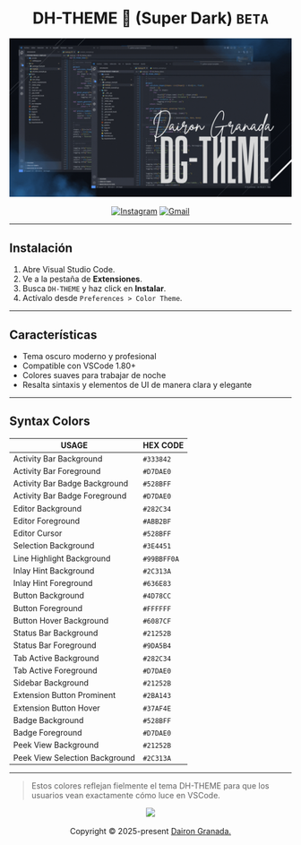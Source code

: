 <div align="center">

# DH-THEME 🌙 (Super Dark) <code>BETA</code>

![Preview](resources/gif.gif)

[![Instagram](https://img.shields.io/badge/-Instagram-%23E4405F?style=for-the-badge&logo=instagram&logoColor=white)](https://instagram.com/dairongranadaa)
[![Gmail](https://img.shields.io/badge/-Gmail-%23333?style=for-the-badge&logo=gmail&logoColor=white)](mailto:dairongranada21@gmail.com)

</div>

---

## Instalación

1. Abre Visual Studio Code.
2. Ve a la pestaña de **Extensiones**.
3. Busca `DH-THEME` y haz click en **Instalar**.
4. Actívalo desde `Preferences > Color Theme`.

---

## Características

- Tema oscuro moderno y profesional
- Compatible con VSCode 1.80+
- Colores suaves para trabajar de noche
- Resalta sintaxis y elementos de UI de manera clara y elegante

---

## Syntax Colors

| USAGE                         | HEX CODE |
| ----------------------------- | -------- |
| Activity Bar Background        | `#333842` |
| Activity Bar Foreground        | `#D7DAE0` |
| Activity Bar Badge Background  | `#528BFF` |
| Activity Bar Badge Foreground  | `#D7DAE0` |
| Editor Background             | `#282C34` |
| Editor Foreground             | `#ABB2BF` |
| Editor Cursor                 | `#528BFF` |
| Selection Background          | `#3E4451` |
| Line Highlight Background     | `#99BBFF0A` |
| Inlay Hint Background         | `#2C313A` |
| Inlay Hint Foreground         | `#636E83` |
| Button Background             | `#4D78CC` |
| Button Foreground             | `#FFFFFF` |
| Button Hover Background       | `#6087CF` |
| Status Bar Background         | `#21252B` |
| Status Bar Foreground         | `#9DA5B4` |
| Tab Active Background         | `#282C34` |
| Tab Active Foreground         | `#D7DAE0` |
| Sidebar Background            | `#21252B` |
| Extension Button Prominent     | `#2BA143` |
| Extension Button Hover         | `#37AF4E` |
| Badge Background              | `#528BFF` |
| Badge Foreground              | `#D7DAE0` |
| Peek View Background          | `#21252B` |
| Peek View Selection Background| `#2C313A` |

---

> Estos colores reflejan fielmente el tema DH-THEME para que los usuarios vean exactamente cómo luce en VSCode.


<p align="center"><img src="https://raw.githubusercontent.com/catppuccin/catppuccin/main/assets/footers/gray0_ctp_on_line.png" /></p>
<p align="center">Copyright &copy; 2025-present <a href="https://www.instagram.com/dairongranadaa" target="_blank">Dairon Granada.</a>


